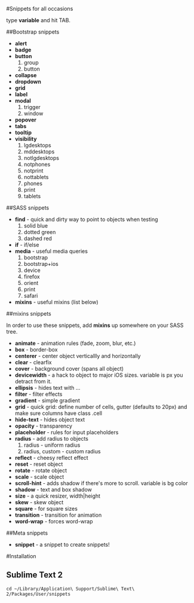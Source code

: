 #Snippets for all occasions

type **variable** and hit TAB.

##Bootstrap snippets

- **alert**
- **badge**
- **button**
 	1. group
 	1. button
- **collapse**
- **dropdown**
- **grid**
- **label**
- **modal**
 	1. trigger
 	1. window
- **popover**
- **tabs**
- **tooltip**
- **visibility**
 	1. lgdesktops
 	1. mddesktops
 	1. notlgdesktops
 	1. notphones
 	1. notprint
 	1. nottablets
 	1. phones
 	1. print
 	1. tablets

##SASS snippets

- **find** - quick and dirty way to point to objects when testing
 	1. solid blue
 	1. dotted green
  1. dashed red
- **if** - if/else
- **media** - useful media queries
 	1. bootstrap
 	1. bootstrap+ios
 	1. device
 	1. firefox
 	1. orient
 	1. print
 	1. safari
- **mixins** - useful mixins (list below)

##mixins snippets

In order to use these snippets, add  **mixins** up somewhere on your SASS tree.

- **animate** - animation rules (fade, zoom, blur, etc.)
- **box** - border-box
- **centerer** - center object verticallly and horizontally
- **clear** - clearfix
- **cover** - background cover (spans all object)
- **devicewidth** - a hack to object to major iOS sizes. variable is px you detract from it.
- **ellipsis** - hides text with ...
- **filter** - filter effects
- **gradient** - simple gradient
- **grid** - quick grid: define number of cells, gutter (defaults to 20px) and make sure columns have class .cell
- **hide-text** - hides object text
- **opacity** - transparency
- **placeholder** - rules for input placeholders
- **radius** - add radius to objects
 	1. radius - uniform radius
 	1. radius, custom - custom radius
- **reflect** - cheesy reflect effect
- **reset** - reset object
- **rotate** - rotate object
- **scale** - scale object
- **scroll-hint** - adds shadow if there's more to scroll. variable is bg color
- **shadow** - text and box shadow
- **size** - a quick resizer, width|height
- **skew** - skew object
- **square** - for square sizes
- **transition** - transition for animation
- **word-wrap** - forces word-wrap

##Meta snippets

- **snippet** - a snippet to create snippets!

#Installation
## Sublime Text 2
```
cd ~/Library/Application\ Support/Sublime\ Text\ 2/Packages/User/snippets 
